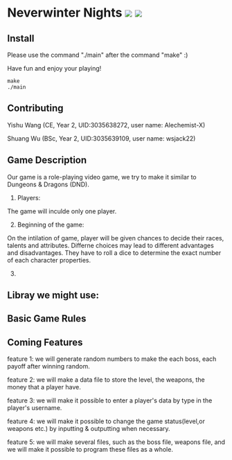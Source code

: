 # Neverwinter Nights ![](https://img.shields.io/badge/License-HKU-yellow) ![](https://img.shields.io/badge/Course-ENGG1340-blue)


## Install

Please use the command "./main" after the command "make" :)

Have fun and enjoy your playing!

```
make
./main
```


## Contributing

Yishu Wang (CE, Year 2, UID:3035638272, user name: Alechemist-X)

Shuang Wu (BSc, Year 2, UID:3035639109, user name: wsjack22)


## Game Description 

Our game is a role-playing video game, we try to make it similar to Dungeons & Dragons (DND).

1. Players:

The game will inculde only one player.

2. Beginning of the game:

On the intilation of game, player will be given chances to decide their races, talents and attributes. Differne choices may lead to different advantages and disadvantages. They have to roll a dice to determine the exact number of each character properties.

3. 

## Libray we might use:


##


## Basic Game Rules


## Coming Features
feature 1: we will generate random numbers to make the each boss, each payoff after winning random.

feature 2: we will make a data file to store the level, the weapons, the money that a player have.

feature 3: we will make it possible to enter a player's data by type in the player's username.

feature 4: we will make it possible to change the game status(level,or weapons etc.) by inputting & outputting when necessary.

feature 5: we will make several files, such as the boss file, weapons file, and we will make it possible to program these files as a whole.
